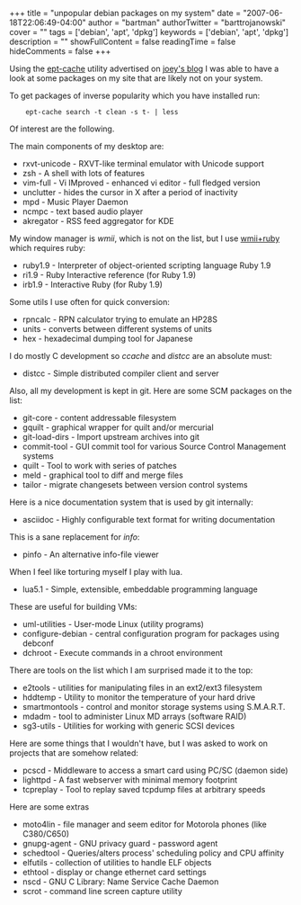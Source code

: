+++
title = "unpopular debian packages on my system"
date = "2007-06-18T22:06:49-04:00"
author = "bartman"
authorTwitter = "barttrojanowski"
cover = ""
tags = ['debian', 'apt', 'dpkg']
keywords = ['debian', 'apt', 'dpkg']
description = ""
showFullContent = false
readingTime = false
hideComments = false
+++

Using the [ept-cache](http://www.enricozini.org//2007/tips/conversation-starter.html) utility
advertised on [joey's blog](http://kitenet.net/~joey/blog/entry/night_venue__47__ept/) I was able to have a look
at some packages on my site that are likely not on your system.

To get packages of inverse popularity which you have installed run:

        ept-cache search -t clean -s t- | less

Of interest are the following.

<!--more-->

The main components of my desktop are:

 * rxvt-unicode - RXVT-like terminal emulator with Unicode support
 * zsh - A shell with lots of features
 * vim-full - Vi IMproved - enhanced vi editor - full fledged version
 * unclutter - hides the cursor in X after a period of inactivity
 * mpd - Music Player Daemon
 * ncmpc - text based audio player
 * akregator - RSS feed aggregator for KDE

My window manager is *wmii*, which is not on the list, but I use [wmii+ruby](http://www.jukie.net/~bart/blog/wmii-with-ruby)
which requires ruby:

 * ruby1.9 - Interpreter of object-oriented scripting language Ruby 1.9
 * ri1.9 - Ruby Interactive reference (for Ruby 1.9)
 * irb1.9 - Interactive Ruby (for Ruby 1.9)

Some utils I use often for quick conversion:

 * rpncalc - RPN calculator trying to emulate an HP28S
 * units - converts between different systems of units
 * hex - hexadecimal dumping tool for Japanese

I do mostly C development so *ccache* and *distcc* are an absolute must:

 * distcc - Simple distributed compiler client and server

Also, all my development is kept in git.  Here are some SCM packages on the list:

 * git-core - content addressable filesystem
 * gquilt - graphical wrapper for quilt and/or mercurial
 * git-load-dirs - Import upstream archives into git
 * commit-tool - GUI commit tool for various Source Control Management systems
 * quilt - Tool to work with series of patches
 * meld - graphical tool to diff and merge files
 * tailor - migrate changesets between version control systems

Here is a nice documentation system that is used by git internally:

 * asciidoc - Highly configurable text format for writing documentation

This is a sane replacement for *info*:

 * pinfo - An alternative info-file viewer

When I feel like torturing myself I play with lua.

 * lua5.1 - Simple, extensible, embeddable programming language

These are useful for building VMs:

 * uml-utilities - User-mode Linux (utility programs)
 * configure-debian - central configuration program for packages using debconf
 * dchroot - Execute commands in a chroot environment

There are tools on the list which I am surprised made it to the top:

 * e2tools - utilities for manipulating files in an ext2/ext3 filesystem
 * hddtemp - Utility to monitor the temperature of your hard drive
 * smartmontools - control and monitor storage systems using S.M.A.R.T.
 * mdadm - tool to administer Linux MD arrays (software RAID)
 * sg3-utils - Utilities for working with generic SCSI devices

Here are some things that I wouldn't have, but I was asked to work on projects that are somehow related:

 * pcscd - Middleware to access a smart card using PC/SC (daemon side)
 * lighttpd - A fast webserver with minimal memory footprint
 * tcpreplay - Tool to replay saved tcpdump files at arbitrary speeds

Here are some extras

 * moto4lin - file manager and seem editor for Motorola phones (like C380/C650)
 * gnupg-agent - GNU privacy guard - password agent
 * schedtool - Queries/alters process' scheduling policy and CPU affinity
 * elfutils - collection of utilities to handle ELF objects
 * ethtool - display or change ethernet card settings
 * nscd - GNU C Library: Name Service Cache Daemon
 * scrot - command line screen capture utility


